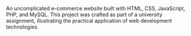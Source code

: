 An uncomplicated e-commerce website built with HTML, CSS, JavaScript, PHP, and MySQL. This project was crafted as part of a university assignment, illustrating the practical application of web development technologies.
